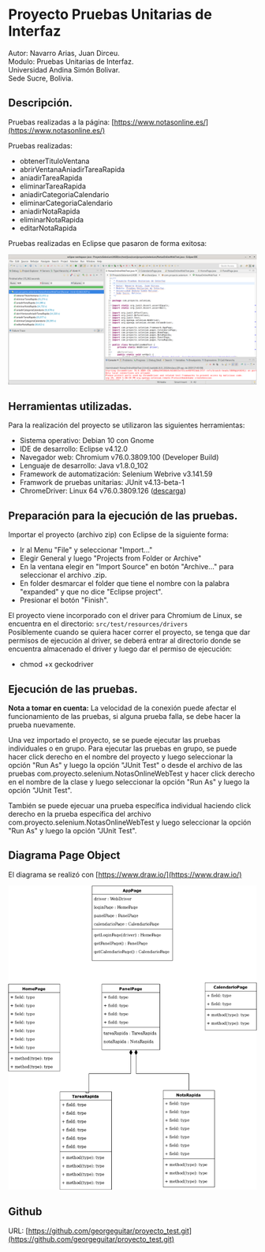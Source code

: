 # Proyecto Pruebas Unitarias de Interfaz

Autor: Navarro Arias, Juan Dirceu.  
Modulo: Pruebas Unitarias de Interfaz.  
Universidad Andina Simón Bolivar.  
Sede Sucre, Bolivia.

## Descripción.

Pruebas realizadas a la página: [https://www.notasonline.es/](https://www.notasonline.es/)  

Pruebas realizadas:  

- obtenerTituloVentana  
- abrirVentanaAniadirTareaRapida  
- aniadirTareaRapida  
- eliminarTareaRapida  
- aniadirCategoriaCalendario  
- eliminarCategoriaCalendario  
- aniadirNotaRapida  
- eliminarNotaRapida  
- editarNotaRapida  

Pruebas realizadas en Eclipse que pasaron de forma exitosa:  
  
![Diagrama](Captura_pantalla_pruebas.png)  


## Herramientas utilizadas.

Para la realización del proyecto se utilizaron las siguientes herramientas:

- Sistema operativo: Debian 10 con Gnome  
- IDE de desarrollo: Eclipse v4.12.0  
- Navegador web: Chromium v76.0.3809.100 (Developer Build)  
- Lenguaje de desarrollo: Java v1.8.0_102  
- Framework de automatización: Selenium Webrive v3.141.59  
- Framwork de pruebas unitarias: JUnit v4.13-beta-1  
- ChromeDriver: Linux 64 v76.0.3809.126 ([descarga](https://chromedriver.storage.googleapis.com/760.3809.126/chromedriver_linux64.zip))


## Preparación para la ejecución de las pruebas.
Importar el proyecto (archivo zip) con Eclipse de la siguiente forma:  

- Ir al Menu "File" y seleccionar "Import..."  
- Elegir General y luego "Projects from Folder or Archive"
- En la ventana elegir en "Import Source" en botón "Archive..." para seleccionar el archivo .zip.
- En folder desmarcar el folder que tiene el nombre con la palabra "expanded" y que no dice "Eclipse project".
- Presionar el botón "Finish".

El proyecto viene incorporado con el driver para Chromium de Linux, se encuentra en el directorio: `src/test/resources/drivers`   
Posiblemente cuando se quiera hacer correr el proyecto, se tenga que dar permisos de ejecución al driver, se deberá entrar al directorio donde se encuentra almacenado el driver y luego dar el permiso de ejecución:

- chmod +x geckodriver

## Ejecución de las pruebas.
**Nota a tomar en cuenta:** La velocidad de la conexión puede afectar el funcionamiento de las pruebas, si alguna prueba falla, se debe hacer la prueba nuevamente.  

Una vez importado el proyecto, se se puede ejecutar las pruebas individuales o en grupo.
Para ejecutar las pruebas en grupo, se puede hacer click derecho en el nombre del proyecto y luego seleccionar la opción "Run As" y luego la opción "JUnit Test" o desde el archivo de las pruebas com.proyecto.selenium.NotasOnlineWebTest y hacer click derecho en el nombre de la clase y luego seleccionar la opción "Run As" y luego la opción "JUnit Test".   

También se puede ejecuar una prueba específica individual haciendo click derecho en la prueba específica del archivo com.proyecto.selenium.NotasOnlineWebTest y luego seleccionar la opción "Run As" y luego la opción "JUnit Test".   


## Diagrama Page Object 

El diagrama se realizó con [https://www.draw.io/](https://www.draw.io/)  


![Diagrama](DiagramPages.png)

## Github

URL: [https://github.com/georgeguitar/proyecto_test.git](https://github.com/georgeguitar/proyecto_test.git)